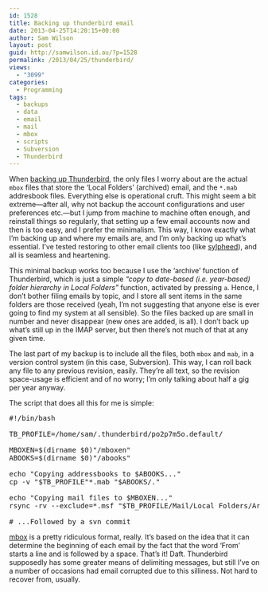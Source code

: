 ```yaml
---
id: 1528
title: Backing up thunderbird email
date: 2013-04-25T14:20:15+00:00
author: Sam Wilson
layout: post
guid: http://samwilson.id.au/?p=1528
permalink: /2013/04/25/thunderbird/
views:
  - "3099"
categories:
  - Programming
tags:
  - backups
  - data
  - email
  - mail
  - mbox
  - scripts
  - Subversion
  - Thunderbird
---
```

When [backing up Thunderbird](http://kb.mozillazine.org/Profile_backup "How it's supposed to be done"), the only files I worry about are the actual `mbox` files that store the ‘Local Folders’ (archived) email, and the `*.mab` addresbook files. Everything else is operational cruft. This might seem a bit extreme—after all, why not backup the account configurations and user preferences etc.—but I jump from machine to machine often enough, and reinstall things so regularly, that setting up a few email accounts now and then is too easy, and I prefer the minimalism. This way, I know exactly what I’m backing up and where my emails are, and I’m only backing up what’s essential. I’ve tested restoring to other email clients too (like [sylpheed](http://sylpheed.sraoss.jp/en/)), and all is seamless and heartening.

This minimal backup works too because I use the ‘archive’ function of Thunderbird, which is just a simple _&#8220;copy to date-based (i.e. year-based) folder hierarchy in Local Folders&#8221;_ function, activated by pressing `a`. Hence, I don’t bother filing emails by topic, and I store all sent items in the same folders are those received (yeah, I’m not suggesting that anyone else is ever going to find my system at all sensible). So the files backed up are small in number and never disappear (new ones are added, is all). I don’t back up what’s still up in the IMAP server, but then there’s not much of that at any given time.

The last part of my backup is to include all the files, both `mbox` and `mab`, in a version control system (in this case, Subversion). This way, I can roll back any file to any previous revision, easily. They’re all text, so the revision space-usage is efficient and of no worry; I’m only talking about half a gig per year anyway.

The script that does all this for me is simple:

<pre lang="bash">#!/bin/bash

TB_PROFILE=/home/sam/.thunderbird/po2p7m5o.default/

MBOXEN=$(dirname $0)"/mboxen"
ABOOKS=$(dirname $0)"/abooks"

echo "Copying addressbooks to $ABOOKS..."
cp -v "$TB_PROFILE"*.mab "$ABOOKS/."

echo "Copying mail files to $MBOXEN..."
rsync -rv --exclude=*.msf "$TB_PROFILE/Mail/Local Folders/Archives.sbd/" $MBOXEN

# ...Followed by a svn commit
</pre>

[mbox](http://en.wikipedia.org/wiki/Mbox "Why do I bother linking to Wikipedia? You weren't going to look elsewhere if you didn't know what mbox meant") is a pretty ridiculous format, really. It’s based on the idea that it can determine the beginning of each email by the fact that the word ‘From’ starts a line and is followed by a space. That’s it! Daft. Thunderbird supposedly has some greater means of delimiting messages, but still I’ve on a number of occasions had email corrupted due to this silliness. Not hard to recover from, usually.